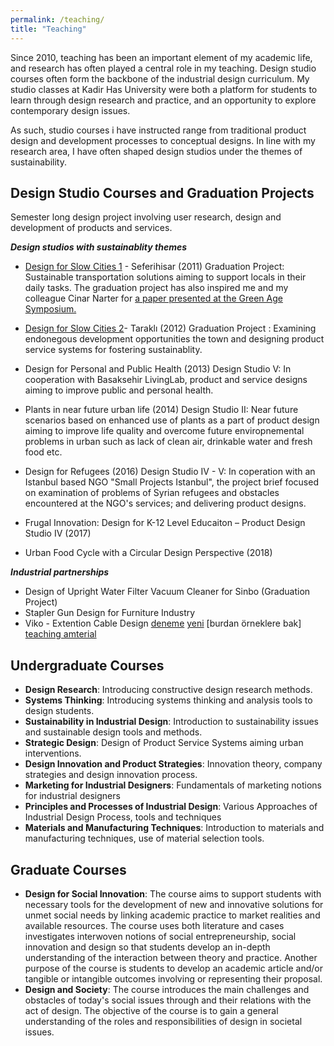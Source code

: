 ```yaml
---
permalink: /teaching/
title: "Teaching"
---
```


Since 2010, teaching has been an important element of my academic life, and research has often played a central role in my teaching. Design studio courses often form the backbone of the industrial design curriculum. My studio classes at Kadir Has University were both a platform for students to learn through design research and practice, and an opportunity to explore contemporary design issues.

As such, studio courses i have instructed range from traditional product design and development processes to conceptual designs. In line with my research area, I have often shaped design studios under the themes of sustainability.

##  Design Studio Courses and Graduation Projects

Semester long design project involving user research, design and development of products and services. 

***Design studios with sustainablity themes***

- [Design for Slow Cities 1](/studio1) - Seferihisar  (2011) Graduation Project: Sustainable transportation solutions aiming to support locals in their daily tasks.
The graduation project has also inspired me and my colleague Cinar Narter for [a paper presented at the Green Age Symposium.](/images/studio1/Narter_Bayraktaroglu.pdf)

- [Design for Slow Cities 2](/studio2)- Taraklı (2012) Graduation Project : Examining endonegous development opportunities the town and designing product service systems for fostering sustainablity.
- Design for Personal and Public Health (2013) Design Studio V: In cooperation with Basaksehir LivingLab, product and service designs aiming to improve public and personal health.
- Plants in near future urban life (2014) Design Studio II: Near future scenarios based on enhanced use of plants as a part of product design aiming to improve life quality and overcome future enviropnemental problems in urban such as lack of clean air, drinkable water and fresh food etc.
- Design for Refugees (2016) Design Studio IV - V: In coperation with an Istanbul based NGO "Small Projects Istanbul", the project brief focused on examination of problems of Syrian refugees and obstacles encountered at the NGO's services; and delivering product designs. 
- Frugal Innovation: Design for K-12 Level Educaiton – Product Design Studio IV (2017)
- Urban Food Cycle with a Circular Design Perspective (2018)

***Industrial partnerships***

- Design of Upright Water Filter Vacuum Cleaner for Sinbo (Graduation Project)
- Stapler Gun Design for Furniture Industry
- Viko - Extention Cable Design [deneme](/pdp.png)
[yeni](images/teaching/pdp.png)
[burdan örneklere bak] [teaching amterial](/teaching-materials)

##  Undergraduate Courses

- **Design Research**: Introducing constructive design research methods.
- **Systems Thinking**: Introducing systems thinking and analysis tools to design students.
- **Sustainability in Industrial Design**: Introduction to sustainability issues and sustainable design tools and methods.  
- **Strategic Design**: Design of Product Service Systems aiming urban interventions.
- **Design Innovation and Product Strategies**: Innovation theory, company strategies and design innovation process.
- **Marketing for Industrial Designers**: Fundamentals of marketing notions for industrial designers
- **Principles and Processes of Industrial Design**: Various Approaches of Industrial Design Process, tools and techniques
- **Materials and Manufacturing Techniques**: Introduction to materials and manufacturing techniques, use of material selection tools.



##  Graduate Courses

- **Design for Social Innovation**: The course aims to support students with necessary tools for the development of new and innovative solutions for unmet social needs by linking academic practice to market realities and available resources. The course uses both literature and cases investigates interwoven notions of social entrepreneurship, social innovation and design so that students develop an in-depth understanding of the interaction between theory and practice. Another purpose of the course is students to develop an academic article and/or tangible or intangible outcomes involving or representing their proposal.
- **Design and Society**: The course introduces the main challenges and obstacles of today's social issues through and their relations with the act of design. The objective of the course is to gain a general understanding of the roles and responsibilities of design in societal issues.

